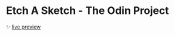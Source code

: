 # Etch A Sketch - The Odin Project

:sparkles: [live preview](https://bennyfreemantle.github.io/Etch-A-Sketch/)

